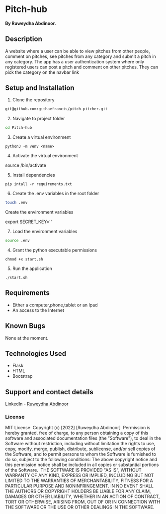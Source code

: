 # Pitch-hub
#### By Ruweydha Abdinoor.
## Description
A website where a user can be able to view pitches from other people, comment on pitches, see pitches from any category and submit a pitch in any category. The app has a user authentication system where only registered users can post a pitch and comment on other pitches. They can pick the category on the navbar link
## Setup and Installation

1. Clone the repository

```bash
git@github.com:githaefrancis/pitch-pitcher.git
```

2. Navigate to project folder

```bash
cd Pitch-hub
```

3. Create a virtual environment
```
python3 -m venv <name>
```

4. Activate the virtual environment

source <name>/bin/activate

5. Install dependencies

```
pip intall -r requirements.txt
```

6. Create the .env variables in the root folder
```bash
touch .env
```
Create the environment  variables

export SECRET_KEY='<Your Secret Key>'

7. Load the environment variables

```bash
source .env
```
4. Grant the python executable permissions

```
chmod +x start.sh
```
5. Run the application

```
./start.sh
 ```

## Requirements
* Either a computer,phone,tablet or an Ipad
* An access to the Internet

## Known Bugs
None at the moment.
## Technologies Used
* Flask
* HTML
* Bootstrap

    
## Support and contact details
LinkedIn - [Ruweydha Abdinoor](https://www.linkedin.com/in/ruweydha-abdinoor-859921224/) 
### License
MIT License
​
Copyright (c) [2022] [Ruweydha Abdinoor]
​
Permission is hereby granted, free of charge, to any person obtaining a copy
of this software and associated documentation files (the "Software"), to deal
in the Software without restriction, including without limitation the rights
to use, copy, modify, merge, publish, distribute, sublicense, and/or sell
copies of the Software, and to permit persons to whom the Software is
furnished to do so, subject to the following conditions:
​
The above copyright notice and this permission notice shall be included in all
copies or substantial portions of the Software.
​
THE SOFTWARE IS PROVIDED "AS IS", WITHOUT WARRANTY OF ANY KIND, EXPRESS OR
IMPLIED, INCLUDING BUT NOT LIMITED TO THE WARRANTIES OF MERCHANTABILITY,
FITNESS FOR A PARTICULAR PURPOSE AND NONINFRINGEMENT. IN NO EVENT SHALL THE
AUTHORS OR COPYRIGHT HOLDERS BE LIABLE FOR ANY CLAIM, DAMAGES OR OTHER
LIABILITY, WHETHER IN AN ACTION OF CONTRACT, TORT OR OTHERWISE, ARISING FROM,
OUT OF OR IN CONNECTION WITH THE SOFTWARE OR THE USE OR OTHER DEALINGS IN THE
SOFTWARE.